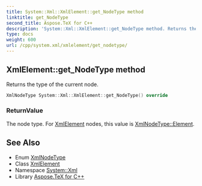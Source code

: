 ```yaml
---
title: System::Xml::XmlElement::get_NodeType method
linktitle: get_NodeType
second_title: Aspose.TeX for C++
description: 'System::Xml::XmlElement::get_NodeType method. Returns the type of the current node in C++.'
type: docs
weight: 600
url: /cpp/system.xml/xmlelement/get_nodetype/
---
```

## XmlElement::get_NodeType method


Returns the type of the current node.

```cpp
XmlNodeType System::Xml::XmlElement::get_NodeType() override
```


### ReturnValue

The node type. For [XmlElement](../) nodes, this value is [XmlNodeType::Element](../../xmlnodetype/).

## See Also

* Enum [XmlNodeType](../../xmlnodetype/)
* Class [XmlElement](../)
* Namespace [System::Xml](../../)
* Library [Aspose.TeX for C++](../../../)
